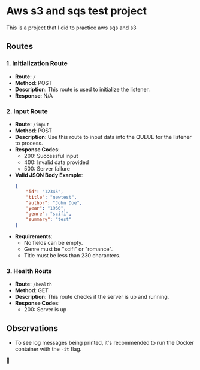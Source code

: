 # Aws s3 and sqs test project

This is a project that I did to practice aws sqs and s3 

## Routes

### 1. Initialization Route

- **Route**: `/`
- **Method**: POST
- **Description**: This route is used to initialize the listener.
- **Response**: N/A

### 2. Input Route

- **Route**: `/input`
- **Method**: POST
- **Description**: Use this route to input data into the QUEUE for the listener to process.
- **Response Codes**:
    - 200: Successful input
    - 400: Invalid data provided
    - 500: Server failure
- **Valid JSON Body Example**:
    ```json
    {
        "id": "12345",
        "title": "newtest",
        "author": "John Doe",
        "year": "1960",
        "genre": "scifi",
        "summary": "test"
    }
    ```
- **Requirements**:
    - No fields can be empty.
    - Genre must be "scifi" or "romance".
    - Title must be less than 230 characters.

### 3. Health Route

- **Route**: `/health`
- **Method**: GET
- **Description**: This route checks if the server is up and running.
- **Response Codes**:
    - 200: Server is up

## Observations

- To see log messages being printed, it's recommended to run the Docker container with the `-it` flag.

 🚀